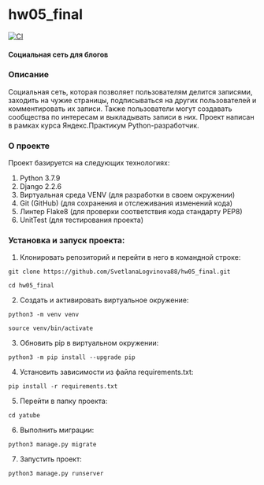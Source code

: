 # hw05_final

[![CI](https://github.com/yandex-praktikum/hw05_final/actions/workflows/python-app.yml/badge.svg?branch=master)](https://github.com/yandex-praktikum/hw05_final/actions/workflows/python-app.yml)

#### Социальная сеть для блогов

### Описание
Социальная сеть, которая позволяет пользователям делится записями, заходить на
чужие страницы, подписываться на других пользователей и комментировать их записи.
Также пользователи могут создавать сообщества по интересам и выкладывать записи в них.
Проект написан в рамках курса Яндекс.Практикум Python-разработчик. 

### О проекте
Проект базируется на следующих технологиях:
1. Python 3.7.9
2. Django 2.2.6
3. Виртуальная среда VENV (для разработки в своем окружении)
4. Git (GitHub) (для сохранения и отслеживания изменений кода)
5. Линтер Flake8 (для проверки соответствия кода стандарту PEP8)
6. UnitTest (для тестирования проекта)

### Установка и запуск проекта:
1. Клонировать репозиторий и перейти в него в командной строке:
```
git clone https://github.com/SvetlanaLogvinova88/hw05_final.git
```
```
cd hw05_final
```

2. Cоздать и активировать виртуальное окружение:
```
python3 -m venv venv
```
```
source venv/bin/activate
```

3. Обновить pip в виртуальном окружении:
```
python3 -m pip install --upgrade pip
```

4. Установить зависимости из файла requirements.txt:
```
pip install -r requirements.txt
```

5. Перейти в папку проекта:
```
cd yatube
```

6. Выполнить миграции:
```
python3 manage.py migrate
```

7. Запустить проект:
```
python3 manage.py runserver
```